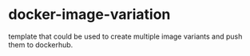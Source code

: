 # docker-image-variation
template that could be used to create multiple image variants and push them to dockerhub.
